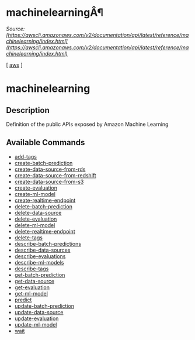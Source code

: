 # machinelearningÂ¶

*Source: [https://awscli.amazonaws.com/v2/documentation/api/latest/reference/machinelearning/index.html](https://awscli.amazonaws.com/v2/documentation/api/latest/reference/machinelearning/index.html)*

[ [aws](https://awscli.amazonaws.com/v2/documentation/api/latest/reference/index.html#cli-aws) ]

# machinelearning

## Description

Definition of the public APIs exposed by Amazon Machine Learning

## Available Commands

- [add-tags](https://awscli.amazonaws.com/v2/documentation/api/latest/reference/machinelearning/add-tags.html)
- [create-batch-prediction](https://awscli.amazonaws.com/v2/documentation/api/latest/reference/machinelearning/create-batch-prediction.html)
- [create-data-source-from-rds](https://awscli.amazonaws.com/v2/documentation/api/latest/reference/machinelearning/create-data-source-from-rds.html)
- [create-data-source-from-redshift](https://awscli.amazonaws.com/v2/documentation/api/latest/reference/machinelearning/create-data-source-from-redshift.html)
- [create-data-source-from-s3](https://awscli.amazonaws.com/v2/documentation/api/latest/reference/machinelearning/create-data-source-from-s3.html)
- [create-evaluation](https://awscli.amazonaws.com/v2/documentation/api/latest/reference/machinelearning/create-evaluation.html)
- [create-ml-model](https://awscli.amazonaws.com/v2/documentation/api/latest/reference/machinelearning/create-ml-model.html)
- [create-realtime-endpoint](https://awscli.amazonaws.com/v2/documentation/api/latest/reference/machinelearning/create-realtime-endpoint.html)
- [delete-batch-prediction](https://awscli.amazonaws.com/v2/documentation/api/latest/reference/machinelearning/delete-batch-prediction.html)
- [delete-data-source](https://awscli.amazonaws.com/v2/documentation/api/latest/reference/machinelearning/delete-data-source.html)
- [delete-evaluation](https://awscli.amazonaws.com/v2/documentation/api/latest/reference/machinelearning/delete-evaluation.html)
- [delete-ml-model](https://awscli.amazonaws.com/v2/documentation/api/latest/reference/machinelearning/delete-ml-model.html)
- [delete-realtime-endpoint](https://awscli.amazonaws.com/v2/documentation/api/latest/reference/machinelearning/delete-realtime-endpoint.html)
- [delete-tags](https://awscli.amazonaws.com/v2/documentation/api/latest/reference/machinelearning/delete-tags.html)
- [describe-batch-predictions](https://awscli.amazonaws.com/v2/documentation/api/latest/reference/machinelearning/describe-batch-predictions.html)
- [describe-data-sources](https://awscli.amazonaws.com/v2/documentation/api/latest/reference/machinelearning/describe-data-sources.html)
- [describe-evaluations](https://awscli.amazonaws.com/v2/documentation/api/latest/reference/machinelearning/describe-evaluations.html)
- [describe-ml-models](https://awscli.amazonaws.com/v2/documentation/api/latest/reference/machinelearning/describe-ml-models.html)
- [describe-tags](https://awscli.amazonaws.com/v2/documentation/api/latest/reference/machinelearning/describe-tags.html)
- [get-batch-prediction](https://awscli.amazonaws.com/v2/documentation/api/latest/reference/machinelearning/get-batch-prediction.html)
- [get-data-source](https://awscli.amazonaws.com/v2/documentation/api/latest/reference/machinelearning/get-data-source.html)
- [get-evaluation](https://awscli.amazonaws.com/v2/documentation/api/latest/reference/machinelearning/get-evaluation.html)
- [get-ml-model](https://awscli.amazonaws.com/v2/documentation/api/latest/reference/machinelearning/get-ml-model.html)
- [predict](https://awscli.amazonaws.com/v2/documentation/api/latest/reference/machinelearning/predict.html)
- [update-batch-prediction](https://awscli.amazonaws.com/v2/documentation/api/latest/reference/machinelearning/update-batch-prediction.html)
- [update-data-source](https://awscli.amazonaws.com/v2/documentation/api/latest/reference/machinelearning/update-data-source.html)
- [update-evaluation](https://awscli.amazonaws.com/v2/documentation/api/latest/reference/machinelearning/update-evaluation.html)
- [update-ml-model](https://awscli.amazonaws.com/v2/documentation/api/latest/reference/machinelearning/update-ml-model.html)
- [wait](https://awscli.amazonaws.com/v2/documentation/api/latest/reference/machinelearning/wait/index.html)